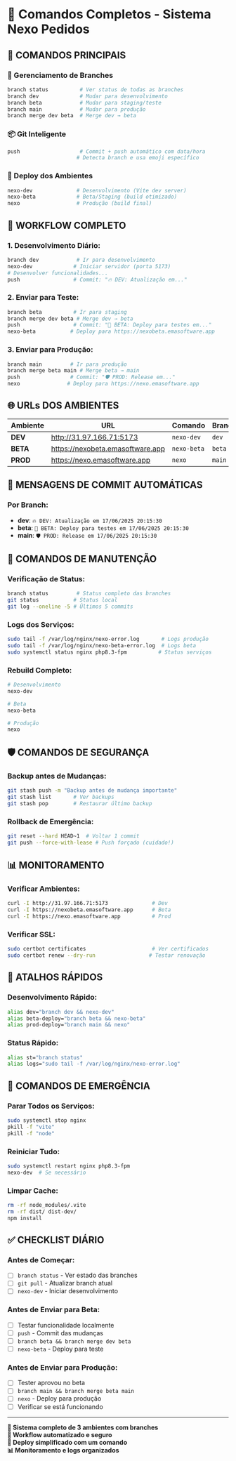 # 🚀 Comandos Completos - Sistema Nexo Pedidos

## 🎯 **COMANDOS PRINCIPAIS**

### **🌿 Gerenciamento de Branches**
```bash
branch status          # Ver status de todas as branches
branch dev             # Mudar para desenvolvimento
branch beta            # Mudar para staging/teste  
branch main            # Mudar para produção
branch merge dev beta  # Merge dev → beta
```

### **📦 Git Inteligente**
```bash
push                   # Commit + push automático com data/hora
                      # Detecta branch e usa emoji específico
```

### **🚀 Deploy dos Ambientes**
```bash
nexo-dev              # Desenvolvimento (Vite dev server)
nexo-beta             # Beta/Staging (build otimizado)
nexo                  # Produção (build final)
```

## 🔄 **WORKFLOW COMPLETO**

### **1. Desenvolvimento Diário:**
```bash
branch dev            # Ir para desenvolvimento
nexo-dev             # Iniciar servidor (porta 5173)
# Desenvolver funcionalidades...
push                 # Commit: "🔥 DEV: Atualização em..."
```

### **2. Enviar para Teste:**
```bash
branch beta          # Ir para staging
branch merge dev beta # Merge dev → beta
push                 # Commit: "🧪 BETA: Deploy para testes em..."
nexo-beta           # Deploy para https://nexobeta.emasoftware.app
```

### **3. Enviar para Produção:**
```bash
branch main         # Ir para produção
branch merge beta main # Merge beta → main
push                # Commit: "🛡️ PROD: Release em..."
nexo               # Deploy para https://nexo.emasoftware.app
```

## 🌐 **URLs DOS AMBIENTES**

| Ambiente | URL | Comando | Branch |
|----------|-----|---------|--------|
| **DEV** | http://31.97.166.71:5173 | `nexo-dev` | `dev` |
| **BETA** | https://nexobeta.emasoftware.app | `nexo-beta` | `beta` |
| **PROD** | https://nexo.emasoftware.app | `nexo` | `main` |

## 🎨 **MENSAGENS DE COMMIT AUTOMÁTICAS**

### **Por Branch:**
- **dev**: `🔥 DEV: Atualização em 17/06/2025 20:15:30`
- **beta**: `🧪 BETA: Deploy para testes em 17/06/2025 20:15:30`
- **main**: `🛡️ PROD: Release em 17/06/2025 20:15:30`

## 🔧 **COMANDOS DE MANUTENÇÃO**

### **Verificação de Status:**
```bash
branch status         # Status completo das branches
git status           # Status local
git log --oneline -5 # Últimos 5 commits
```

### **Logs dos Serviços:**
```bash
sudo tail -f /var/log/nginx/nexo-error.log       # Logs produção
sudo tail -f /var/log/nginx/nexo-beta-error.log  # Logs beta
sudo systemctl status nginx php8.3-fpm          # Status serviços
```

### **Rebuild Completo:**
```bash
# Desenvolvimento
nexo-dev

# Beta
nexo-beta

# Produção  
nexo
```

## 🛡️ **COMANDOS DE SEGURANÇA**

### **Backup antes de Mudanças:**
```bash
git stash push -m "Backup antes de mudança importante"
git stash list       # Ver backups
git stash pop        # Restaurar último backup
```

### **Rollback de Emergência:**
```bash
git reset --hard HEAD~1  # Voltar 1 commit
git push --force-with-lease # Push forçado (cuidado!)
```

## 📊 **MONITORAMENTO**

### **Verificar Ambientes:**
```bash
curl -I http://31.97.166.71:5173              # Dev
curl -I https://nexobeta.emasoftware.app      # Beta
curl -I https://nexo.emasoftware.app          # Prod
```

### **Verificar SSL:**
```bash
sudo certbot certificates                     # Ver certificados
sudo certbot renew --dry-run                 # Testar renovação
```

## 🎯 **ATALHOS RÁPIDOS**

### **Desenvolvimento Rápido:**
```bash
alias dev="branch dev && nexo-dev"
alias beta-deploy="branch beta && nexo-beta"
alias prod-deploy="branch main && nexo"
```

### **Status Rápido:**
```bash
alias st="branch status"
alias logs="sudo tail -f /var/log/nginx/nexo-error.log"
```

## 🚨 **COMANDOS DE EMERGÊNCIA**

### **Parar Todos os Serviços:**
```bash
sudo systemctl stop nginx
pkill -f "vite"
pkill -f "node"
```

### **Reiniciar Tudo:**
```bash
sudo systemctl restart nginx php8.3-fpm
nexo-dev  # Se necessário
```

### **Limpar Cache:**
```bash
rm -rf node_modules/.vite
rm -rf dist/ dist-dev/
npm install
```

## ✅ **CHECKLIST DIÁRIO**

### **Antes de Começar:**
- [ ] `branch status` - Ver estado das branches
- [ ] `git pull` - Atualizar branch atual
- [ ] `nexo-dev` - Iniciar desenvolvimento

### **Antes de Enviar para Beta:**
- [ ] Testar funcionalidade localmente
- [ ] `push` - Commit das mudanças
- [ ] `branch beta && branch merge dev beta`
- [ ] `nexo-beta` - Deploy para teste

### **Antes de Enviar para Produção:**
- [ ] Tester aprovou no beta
- [ ] `branch main && branch merge beta main`
- [ ] `nexo` - Deploy para produção
- [ ] Verificar se está funcionando

---

**🎯 Sistema completo de 3 ambientes com branches**  
**🔄 Workflow automatizado e seguro**  
**🚀 Deploy simplificado com um comando**  
**📊 Monitoramento e logs organizados**
